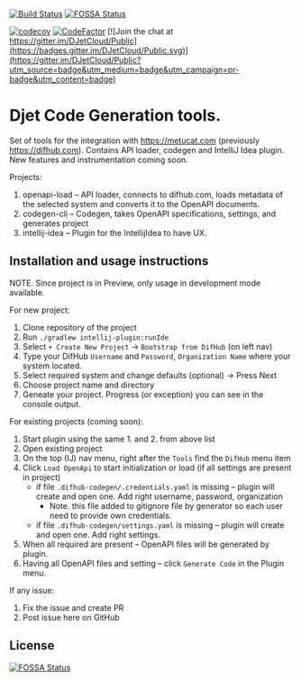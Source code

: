 [![Build Status](https://dev.azure.com/vovabilous/Bilous/_apis/build/status/DJetCloud.djet-codegen?branchName=master)](https://dev.azure.com/vovabilous/Bilous/_build/latest?definitionId=2&branchName=master) [![FOSSA Status](https://app.fossa.com/api/projects/git%2Bgithub.com%2FDJetCloud%2Fdjet-codegen.svg?type=shield)](https://app.fossa.com/projects/git%2Bgithub.com%2FDJetCloud%2Fdjet-codegen?ref=badge_shield)

[![codecov](https://codecov.io/gh/DJetCloud/djet-codegen/branch/master/graph/badge.svg?token=J1Y895B9QV)](https://codecov.io/gh/DJetCloud/djet-codegen) 
[![CodeFactor](https://www.codefactor.io/repository/github/djetcloud/djet-codegen/badge)](https://www.codefactor.io/repository/github/djetcloud/djet-codegen) 
[![Join the chat at https://gitter.im/DJetCloud/Public](https://badges.gitter.im/DJetCloud/Public.svg)](https://gitter.im/DJetCloud/Public?utm_source=badge&utm_medium=badge&utm_campaign=pr-badge&utm_content=badge)

# Djet Code Generation tools.
Set of tools for the integration with https://metucat.com (previously https://difhub.com). Contains API loader, codegen and IntelliJ Idea plugin. New features and instrumentation coming soon.

Projects:
1. openapi-load – API loader, connects to difhub.com, loads metadata of the selected system and converts it to the OpenAPI documents. 
2. codegen-cli – Codegen, takes OpenAPI specifications, settings, and generates project
3. intellij-idea – Plugin for the IntellijIdea to have UX.

## Installation and usage instructions

NOTE. Since project is in Preview, only usage in development mode available.

For new project:
1. Clone repository of the project
2. Run `./gradlew intellij-plugin:runIde`
3. Select `+ Create New Project` -> `Bootstrap from DifHub` (on left nav)
4. Type your DifHub `Username` and `Password`, `Organization Name` where your system located. 
5. Select required system and change defaults (optional) -> Press Next
6. Choose project name and directory
7. Geneate your project. Progress (or exception) you can see in the console output.

For existing projects (coming soon):
1. Start plugin using the same 1. and 2. from above list
2. Open existing project
3. On the top (IJ) nav menu, right after the `Tools` find the `DifHub` menu item
4. Click `Load OpenApi` to start initialization or load (if all settings are present in project)
    - if file `.difhub-codegen/.credentials.yaml` is missing – plugin will create and open one. Add right username, password, organization
        - Note. this file added to gitignore file by generator so each user need to provide own credentials.
    - if file `.difhub-codegen/settings.yaml` is missing – plugin will create and open one. Add right settings.
5. When all required are present – OpenAPI files will be generated by plugin.
6. Having all OpenAPI files and setting – click `Generate Code` in the Plugin menu.

If any issue: 
1. Fix the issue and create PR
2. Post issue here on GitHub


## License
[![FOSSA Status](https://app.fossa.com/api/projects/git%2Bgithub.com%2FDJetCloud%2Fdjet-codegen.svg?type=large)](https://app.fossa.com/projects/git%2Bgithub.com%2FDJetCloud%2Fdjet-codegen?ref=badge_large)